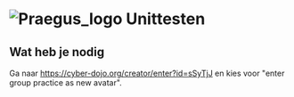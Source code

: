 # ![Praegus_logo](https://avatars.githubusercontent.com/u/53261849?s=25&v=4) Unittesten

## Wat heb je nodig

Ga naar https://cyber-dojo.org/creator/enter?id=sSyTjJ en kies voor "enter group practice as new avatar".
